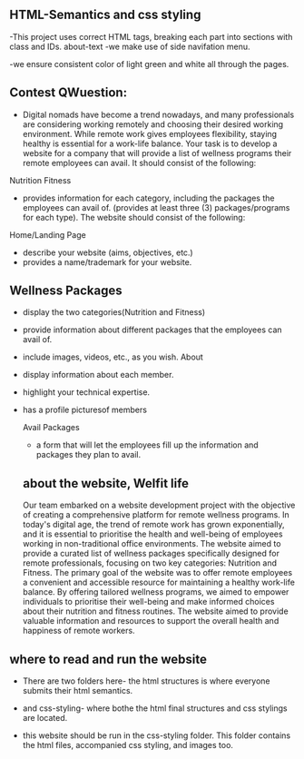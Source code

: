 ## HTML-Semantics and css styling

-This project uses correct HTML tags, breaking each part into sections with class and IDs. about-text
-we make use of side navifation menu.

-we ensure consistent color of light green and white all through the pages.

## Contest QWuestion:

- Digital nomads have become a trend nowadays, and many professionals are considering working remotely and choosing their desired working environment.
  While remote work gives employees flexibility, staying healthy is essential for a work-life balance.
  Your task is to develop a website for a company that will provide a list of wellness programs their remote employees can avail. It should consist of the following:

Nutrition
Fitness

- provides information for each category, including the packages the employees can avail of. (provides at least three (3) packages/programs for each type). The website should consist of the following:

Home/Landing Page

- describe your website (aims, objectives, etc.)
- provides a name/trademark for your website.

## Wellness Packages

- display the two categories(Nutrition and Fitness)
- provide information about different packages that the employees can avail of.

- include images, videos, etc., as you wish.
  About
- display information about each member.
- highlight your technical expertise.
- has a profile picturesof members

  Avail Packages

  - a form that will let the employees fill up the information and packages they plan to avail.

  ## about the website, Welfit life

  Our team embarked on a website development project with the objective of creating a
  comprehensive platform for remote wellness programs. In today's digital age, the trend of
  remote work has grown exponentially, and it is essential to prioritise the health and
  well-being of employees working in non-traditional office environments. The website aimed
  to provide a curated list of wellness packages specifically designed for remote professionals,
  focusing on two key categories: Nutrition and Fitness.
  The primary goal of the website was to offer remote employees a convenient and accessible
  resource for maintaining a healthy work-life balance. By offering tailored wellness programs,
  we aimed to empower individuals to prioritise their well-being and make informed choices
  about their nutrition and fitness routines. The website aimed to provide valuable information
  and resources to support the overall health and happiness of remote workers.

## where to read and run the website

- There are two folders here- the html structures is where everyone submits their html semantics.
- and css-styling- where bothe the html final structures and css stylings are located.

- this website should be run in the css-styling folder.
  This folder contains the html files, accompanied css styling, and images too.
